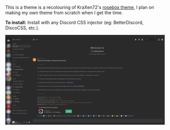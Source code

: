 This is a theme is a recolouring of KraXen72's [rosebox theme](https://github.com/KraXen72/rosebox/tree/master/discord), I plan on making my own theme from scratch when I get the time.

**To install:** Install with any Discord CSS injector (eg: BetterDiscord, DiscoCSS, etc.).

![](../previews/discord-preview.png)
